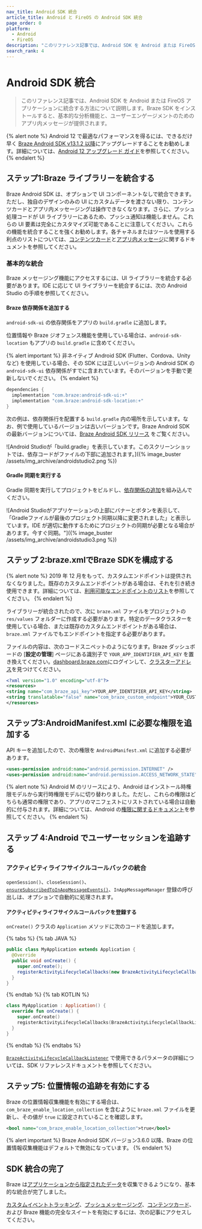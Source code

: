 ```yaml
---
nav_title: Android SDK 統合
article_title: Android と FireOS の Android SDK 統合
page_order: 0
platform: 
  - Android
  - FireOS
description: "このリファレンス記事では、Android SDK を Android または FireOS アプリケーションに統合する方法について説明します。"
search_rank: 4
---
```


# Android SDK 統合

> このリファレンス記事では、Android SDK を Android または FireOS アプリケーションに統合する方法について説明します。Braze SDK をインストールすると、基本的な分析機能と、ユーザーエンゲージメントのためのアプリ内メッセージが提供されます。

{% alert note %}
Android 12 で最適なパフォーマンスを得るには、できるだけ早く [Braze Android SDK v13.1.2 以降](https://github.com/braze-inc/braze-android-sdk/blob/master/CHANGELOG.md#1312)にアップグレードすることをお勧めします。詳細については、[Android 12 アップグレード ガイド]({{site.baseurl}}/android_12/)を参照してください。
{% endalert %}

## ステップ1:Braze ライブラリーを統合する

Braze Android SDK は、オプションで UI コンポーネントなしで統合できます。ただし、独自のデザインのみの UI にカスタムデータを渡さない限り、コンテンツカードとアプリ内メッセージングは​​操作できなくなります。さらに、プッシュ処理コードが UI ライブラリーにあるため、プッシュ通知は機能しません。これらの UI 要素は完全にカスタマイズ可能であることに注意してください。これらの機能を統合することを強くお勧めします。各チャネルまたはツールを使用する利点のリストについては、[コンテンツカード]({{site.baseurl}}/user_guide/message_building_by_channel/content_cards/about/#advantages-of-using-content-cards)と[アプリ内メッセージ]({{site.baseurl}}/user_guide/message_building_by_channel/in-app_messages/about/)に関するドキュメントを参照してください。

### 基本的な統合

Braze メッセージング機能にアクセスするには、UI ライブラリーを統合する必要があります。IDE に応じて UI ライブラリーを統合するには、次の Android Studio の手順を参照してください。

#### Braze 依存関係を追加する

`android-sdk-ui` の依存関係をアプリの `build.gradle` に追加します。 

位置情報や Braze ジオフェンス機能を使用している場合は、`android-sdk-location` もアプリの `build.gradle` に含めてください。

{% alert important %}
非ネイティブ Android SDK (Flutter、Cordova、Unity など) を使用している場合、その SDK には正しいバージョンの Android SDK の `android-sdk-ui` 依存関係がすでに含まれています。そのバージョンを手動で更新しないでください。
{% endalert %}

```gradle
dependencies {
  implementation "com.braze:android-sdk-ui:+"
  implementation "com.braze:android-sdk-location:+"
}
```

次の例は、依存関係行を配置する `build.gradle` 内の場所を示しています。なお、例で使用しているバージョンは古いバージョンです。Braze Android SDK の最新バージョンについては、[Braze Android SDK リリース](https://github.com/braze-inc/braze-android-sdk/blob/master/CHANGELOG.md) をご覧ください。

![Android Studioが「build.gradle」を表示しています。このスクリーンショットでは、依存コードがファイルの下部に追加されます。]({% image_buster /assets/img_archive/androidstudio2.png %})

#### Gradle 同期を実行する

Gradle 同期を実行してプロジェクトをビルドし、[依存関係の追加](#add-braze-dependency)を組み込んでください。

![Android Studioがアプリケーションの上部にバナーとボタンを表示して、「Gradleファイルが最後のプロジェクト同期以降に変更されました」と表示しています。IDE が適切に動作するためにプロジェクトの同期が必要となる場合があります。今すぐ同期。"]({% image_buster /assets/img_archive/androidstudio3.png %})

## ステップ 2:braze.xmlでBraze SDKを構成する

{% alert note %}
2019 年 12 月をもって、カスタムエンドポイントは提供されなくなりました。既存のカスタムエンドポイントがある場合は、それを引き続き使用できます。詳細については、<a href="{{site.baseurl}}/api/basics/#endpoints">利用可能なエンドポイントのリスト</a>を参照してください。
{% endalert %}

ライブラリーが統合されたので、次に `braze.xml` ファイルをプロジェクトの `res/values` フォルダーに作成する必要があります。特定のデータクラスターを使用している場合、または既存のカスタムエンドポイントがある場合は、`braze.xml` ファイルでもエンドポイントを指定する必要があります。 

ファイルの内容は、次のコードスニペットのようになります。Braze ダッシュボードの [**設定の管理**] ページにある識別子で `YOUR_APP_IDENTIFIER_API_KEY` を置き換えてください。[dashboard.braze.com](https://dashboard.braze.com)にログインして、[クラスターアドレス]({{site.baseurl}}/user_guide/administrative/access_braze/sdk_endpoints)を見つけてください。 

```xml
<?xml version="1.0" encoding="utf-8"?>
<resources>
<string name="com_braze_api_key">YOUR_APP_IDENTIFIER_API_KEY</string>
<string translatable="false" name="com_braze_custom_endpoint">YOUR_CUSTOM_ENDPOINT_OR_CLUSTER</string>
</resources>
```

## ステップ3:AndroidManifest.xml に必要な権限を追加する
API キーを追加したので、次の権限を `AndroidManifest.xml` に追加する必要があります。

```xml
<uses-permission android:name="android.permission.INTERNET" />
<uses-permission android:name="android.permission.ACCESS_NETWORK_STATE" />
```

{% alert note %}
Android M のリリースにより、Android はインストール時権限モデルから実行時権限モデルに切り替わりました。ただし、これらの権限はどちらも通常の権限であり、アプリのマニフェストにリストされている場合は自動的に付与されます。詳細については、Android の[権限に関するドキュメント](https://developer.android.com/training/permissions/index.html)を参照してください。
{% endalert %}

## ステップ 4:Android でユーザーセッションを追跡する

### アクティビティライフサイクルコールバックの統合

`openSession()`、`closeSession()`、[`ensureSubscribedToInAppMessageEvents()`](https://braze-inc.github.io/braze-android-sdk/kdoc/braze-android-sdk/com.braze.ui.inappmessage/-braze-in-app-message-manager/ensure-subscribed-to-in-app-message-events.html)、`InAppMessageManager` 登録の呼び出しは、オプションで自動的に処理されます。

#### アクティビティライフサイクルコールバックを登録する

`onCreate()` クラスの `Application` メソッドに次のコードを追加します。

{% tabs %}
{% tab JAVA %}

```java
public class MyApplication extends Application {
  @Override
  public void onCreate() {
    super.onCreate();
    registerActivityLifecycleCallbacks(new BrazeActivityLifecycleCallbackListener());
  }
}
```

{% endtab %}
{% tab KOTLIN %}

```kotlin
class MyApplication : Application() {
  override fun onCreate() {
    super.onCreate()
    registerActivityLifecycleCallbacks(BrazeActivityLifecycleCallbackListener())
  }
}
```

{% endtab %}
{% endtabs %}

[`BrazeActivityLifecycleCallbackListener`](https://braze-inc.github.io/braze-android-sdk/kdoc/braze-android-sdk/com.braze/-braze-activity-lifecycle-callback-listener/index.html) で使用できるパラメータの詳細については、SDK リファレンスドキュメントを参照してください。

## ステップ5: 位置情報の追跡を有効にする

Braze の位置情報収集機能を有効にする場合は、`com_braze_enable_location_collection` を含むように `braze.xml` ファイルを更新し、その値が `true` に設定されていることを確認します。

```xml
<bool name="com_braze_enable_location_collection">true</bool>
```

{% alert important %}
Braze Android SDK バージョン3.6.0 以降、Braze の位置情報収集機能はデフォルトで無効になっています。
{% endalert %}

## SDK 統合の完了

Braze は[アプリケーションから指定されたデータ]({{site.baseurl}}/user_guide/data_and_analytics/user_data_collection/)を収集できるようになり、基本的な統合が完了しました。

[カスタムイベントトラッキング]({{site.baseurl}}/developer_guide/platform_integration_guides/android/analytics/tracking_custom_events/)、[プッシュメッセージング]({{site.baseurl}}/developer_guide/platform_integration_guides/android/push_notifications/android/integration/standard_integration/)、[コンテンツカード]({{site.baseurl}}/developer_guide/platform_integration_guides/android/content_cards/integration/)、および Braze 機能の完全なスイートを有効にするには、次の記事にアクセスしてください。

